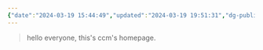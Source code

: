 ```yaml
---
{"date":"2024-03-19 15:44:49","updated":"2024-03-19 19:51:31","dg-publish":true,"dg-path":"/","title":"home","description":"ccm's blog"}
---
```



> hello everyone, this's ccm's homepage.
